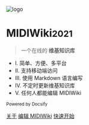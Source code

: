<!--此文件用于修改封面内容-->
![logo](https://docsify.js.org/_media/icon.svg)

# MIDIWiki<small>2021</small>

> 一个在线的 **维基知识库**

- Ⅰ. 简单、方便、多平台
- Ⅱ. 支持移动端访问
- Ⅲ. 使用 Markdown 语言编写
- Ⅳ. 不定时更新维基知识库
- Ⅴ. 任何人都能编辑 MIDIWiki

<small>Powered by Docsify</small>

[关于](README.md)
[编辑 MIDIWiki](https://gitee.com/ilm-mileway/midiwiki-CN)
[快速开始](Guide.md)